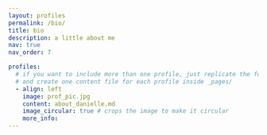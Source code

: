 ```yaml
---
layout: profiles
permalink: /bio/
title: bio
description: a little about me
nav: true
nav_order: 7

profiles:
  # if you want to include more than one profile, just replicate the following block
  # and create one content file for each profile inside _pages/
  - align: left
    image: prof_pic.jpg
    content: about_danielle.md
    image_circular: true # crops the image to make it circular
    more_info:
---
```

